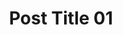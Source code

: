 ---
title: 'Post Title 01'
description: 'Description'
pubDate: 'Jun 01 2024'
heroImage: '/images/posts/blog-placeholder-1.jpg'
category: 'blog'
tags: ['technology'] 
---